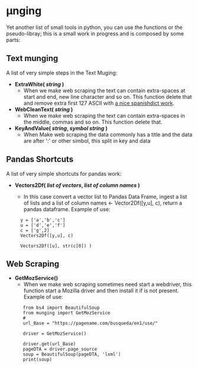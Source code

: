 # &mu;nging
Yet another list of small tools in python, you can use the functions or the pseudo-libray; this is a small work in progress and is composed by some parts:

## Text munging ##

A list of very simple steps in the Text Muging:
 - **ExtraWhite( *string* )**
    - When we make web scraping the text can contain extra-spaces at start and end, new line character and so on. This function delete that and remove extra first 127 ASCII with [a nice spanishdict work](https://github.com/spanishdict/fold_to_ascii).
 - **WebCleanText( *string* )**
    - When we make web scraping the text can contain extra-spaces in the middle, commas and so on. This function delete that.
 - **KeyAndValue( *string*, *symbol string* )**
   - When Make web scraping the data commonly has a title and the data are after ':' or other simbol, this split in key and data

## Pandas Shortcuts ##

A list of very simple shortcuts for pandas work:
 - **Vectors2Df( *list of vectors*, *list of column names* )**
    - In this case convert a vector list to Pandas Data Frame, ingest a list of lists and a list of column names <- Vector2Df([y,u], c), return a pandas dataframe. Example of use:
    
    >    
         y = ['a','b','c']	
         u = ['d','e','f']	
         c = ['g',2]	
         Vectors2Df([y,u], c)	
         
         Vectors2Df([u], str(c[0]) )
    >
    
## Web Scraping ##

 - **GetMozService()**
     - When we make web scraping sometimes need start a webdriver, this function start a Mozilla driver and then install it if is not present. Example of use:
    >
          from bs4 import BeautifulSoup
          from munging import GetMozService
          #
          url_Base = "https://pagename.com/busqueda/en1/use/"
          
          driver = GetMozService()
          
          driver.get(url_Base)
          pageDTA = driver.page_source
          soup = BeautifulSoup(pageDTA, 'lxml')
          print(soup)
    >

